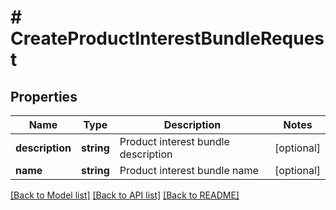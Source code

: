 # # CreateProductInterestBundleRequest

## Properties

Name | Type | Description | Notes
------------ | ------------- | ------------- | -------------
**description** | **string** | Product interest bundle description | [optional]
**name** | **string** | Product interest bundle name | [optional]

[[Back to Model list]](../../README.md#models) [[Back to API list]](../../README.md#endpoints) [[Back to README]](../../README.md)
